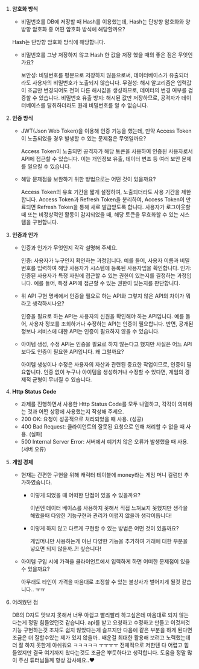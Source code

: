 1. **암호화 방식**
   
    -  비밀번호를 DB에 저장할 때 Hash를 이용했는데, Hash는 단방향 암호화와 양방향 암호화 중 어떤 암호화 방식에 해당할까요?
      
      Hash는 단방향 암호화 방식에 해당합니다. 
     
    - 비밀번호를 그냥 저장하지 않고 Hash 한 값을 저장 했을 때의 좋은 점은 무엇인가요?
      
      보안성: 비밀번호를 평문으로 저장하지 않음으로써, 데이터베이스가 유출되더라도 사용자의 비밀번호가 노출되지 않습니다.
      무결성: 해시 알고리즘은 입력값이 조금만 변경되어도 전혀 다른 해시값을 생성하므로, 데이터의 변경 여부를 검증할 수 있습니다.
      비밀번호 유출 방지: 해시된 값만 저장하므로, 공격자가 데이터베이스를 탈취하더라도 원래 비밀번호를 알 수 없습니다.


2. **인증 방식**
    - JWT(Json Web Token)을 이용해 인증 기능을 했는데, 만약 Access Token이 노출되었을 경우 발생할 수 있는 문제점은 무엇일까요?
  
      Access Token이 노출되면 공격자가 해당 토큰을 사용하여 인증된 사용자로서 API에 접근할 수 있습니다. 이는 개인정보 유출, 데이터 변조 등 여러 보안 문제를 일으킬 수 있습니다.

    - 해당 문제점을 보완하기 위한 방법으로는 어떤 것이 있을까요?
      
      Access Token의 유효 기간을 짧게 설정하여, 노출되더라도 사용 기간을 제한합니다.
      Access Token과 Refresh Token을 분리하여, Access Token이 만료되면 Refresh Token을 통해 새로 발급받도록 합니다.
      사용자가 로그아웃할 때 또는 비정상적인 활동이 감지되었을 때, 해당 토큰을 무효화할 수 있는 시스템을 구현합니다.
      
3. **인증과 인가**
    - 인증과 인가가 무엇인지 각각 설명해 주세요.
  
      인증: 사용자가 누구인지 확인하는 과정입니다. 예를 들어, 사용자 이름과 비밀번호를 입력하여 해당 사용자가 시스템에 등록된 사용자임을 확인합니다.
      인가: 인증된 사용자가 특정 자원에 접근할 수 있는 권한이 있는지를 결정하는 과정입니다. 예를 들어, 특정 API에 접근할 수 있는 권한이 있는지를 판단합니다.

    - 위 API 구현 명세에서 인증을 필요로 하는 API와 그렇지 않은 API의 차이가 뭐라고 생각하시나요?
      
      인증을 필요로 하는 API는 사용자의 신원을 확인해야 하는 API입니다. 예를 들어, 사용자 정보를 조회하거나 수정하는 API는 인증이 필요합니다. 반면, 공개된 정보나 서비스에 대한 API는 인증이 필요하지 않을 수 있습니다.
      
    - 아이템 생성, 수정 API는 인증을 필요로 하지 않는다고 했지만 사실은 어느 API보다도 인증이 필요한 API입니다. 왜 그럴까요?
  
      아이템 생성이나 수정은 사용자의 자산과 관련된 중요한 작업이므로, 인증이 필요합니다. 인증 없이 누구나 아이템을 생성하거나 수정할 수 있다면, 게임의 경제적 균형이 무너질 수 있습니다.
      
4. **Http Status Code**
    - 과제를 진행하면서 사용한 Http Status Code를 모두 나열하고, 각각이 의미하는 것과 어떤 상황에 사용했는지 작성해 주세요.
    - 200 OK: 요청이 성공적으로 처리되었을 때 사용. (성공)
    - 400 Bad Request: 클라이언트의 잘못된 요청으로 인해 처리할 수 없을 때 사용. (실패)
    - 500 Internal Server Error: 서버에서 예기치 않은 오류가 발생했을 때 사용. (서버 오류)
5. **게임 경제**
    - 현재는 간편한 구현을 위해 캐릭터 테이블에 money라는 게임 머니 컬럼만 추가하였습니다.
        - 이렇게 되었을 때 어떠한 단점이 있을 수 있을까요?
          
          이번엔 데이터 베이스를 사용하지 못해서 직접 느껴보지 못했지만 생각을 해봤을때 다양한 기능구현과 관리가 어렵지 않을까 생각이듭니다!
           
        - 이렇게 하지 않고 다르게 구현할 수 있는 방법은 어떤 것이 있을까요?

          게임머니만 사용하는게 아닌 다양한 기능을 추가하여 거래에 대한 부분을 넣으면 되지 않을까..?! 싶습니다!
          
    - 아이템 구입 시에 가격을 클라이언트에서 입력하게 하면 어떠한 문제점이 있을 수 있을까요?

      아무래도 타인이 가격을 마음대로 조정할 수 있는 불상사가 벌어지게 될것 같습니다.. ㅠㅠ
4. 어려웠던 점

   DB의 D자도 맛보지 못해서 너무 아쉽고 빨리빨리 하고싶은데 마음대로 되지 않는다는게 정말 힘들었던것 같습니다.
   api를 받고 요청하고 수정하고 만들고 이것저것 기능 구현하는것 조차도 쉽지 않았다는게 슬프지만 다음에 같은 부분을 하게 된다면 조금은 더 잘할수있는 제가 있지 않을까..
   배운걸 최대한 활용해 보려고 노력했는데 더 잘 하지 못한게 아쉬워요 ㅋㅋㅋㅋㅋ ㅜㅜㅜㅜ 전체적으로 저한텐 다 어렵고 힘들었지만 결국 여기까지 왔다는것도 조금은 뿌듯하다고 생각합니다.
   도움을 정말 많이 주신 튜터님들께 항상 감사해요..❤
